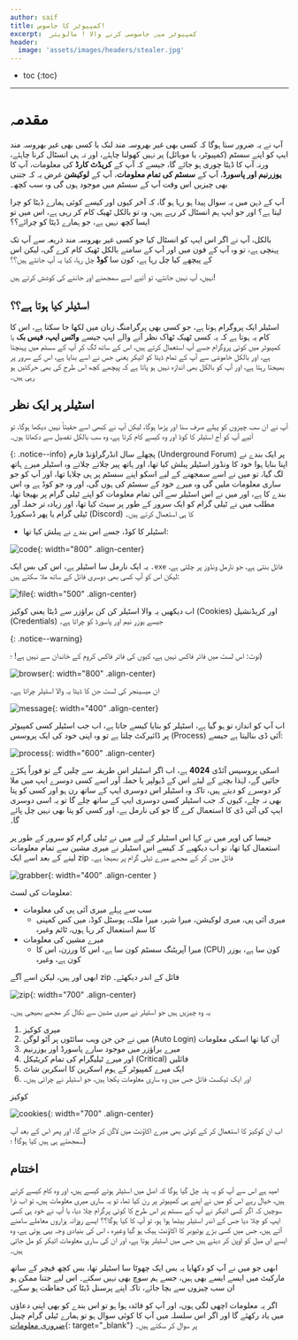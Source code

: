 ```yaml
---
author: saif
title: کمپیوٹر کا جاسوس!
excerpt:  کمپیوٹر میں جاسوسی کرنے والا ! مالویئر
header:
  image: 'assets/images/headers/stealer.jpg'
---
```

* toc
{:toc}
---
# مقدمہ

آپ نے  یہ ضرور سنا ہوگا کہ کسی بھی غیر بھروسہ مند لنک یا کسی بھی غیر بھروسہ مند  ایپ کو اپنے سسٹم (کمپیوٹر، یا موبائل) پر نہیں کھولنا  چاہئے، اور نہ ہی انسٹال کرنا چاہئے، ورنہ آپ کا ڈیٹا چوری ہو جائے گا،  جیسے کہ آپ  کے **کریڈٹ کارڈ** کی معلومات، آپ کا **یوزرنیم اور پاسورڈ**، آپ کے **سسٹم کی تمام معلومات**، آپ کے **لوکیشن** غرض یہ کہ جتنی بھی چیزیں اس وقت آپ کے سسٹم میں موجود ہوں گی  وہ سب کچھ۔

آپ کے ذہن میں یہ سوال پیدا ہو رہا ہو گا، کہ آخر کیوں اور کیسے کوئی ہمارے ڈیٹا کو چرا لیتا ہے؟ اور جو ایپ ہم انسٹال کر رہے ہیں، وہ تو بالکل ٹھیک کام کر رہی ہے، اس میں تو ایسا کچھ نہیں ہے، جو ہمارے ڈیٹا کو چرائے؟؟

بالکل، آپ نے اگر اس ایپ کو انسٹال کیا جو کسی غیر بھروسہ مند ذریعہ سے  آپ تک پہنچی ہے، تو وہ آپ کے فون میں اور آپ کے سامنے بالکل ٹھیک کام کرے گی، لیکن اس کے پیچھے کیا چل رہا ہے، کون سا **کوڈ** چل رہا، کیا یہ آپ جانتے ہیں؟؟

نہیں، آپ نہیں جانتے، تو آئیے اسے سمجھنے اور جاننے کی کوشش کرتے ہیں!

## اسٹیلر کیا ہوتا ہے؟؟

اسٹیلر ایک پروگرام ہوتا ہے، جو کسی بھی پرگرامنگ زبان میں لکھا جا سکتا ہے، اس کا کام یہ ہوتا ہے کہ یہ کسی ٹھیک ٹھاک نظر آنے والے ایپ جیسے **واٹس ایپ، فیس بک** یا کمپیوٹر میں کوئی پروگرام  جسے آپ استعمال کرتے ہیں، اس کے ساتھ لگ کر آپ کے سسٹم میں پہنچتا ہے، اور بالکل خاموشی سے آپ کے تمام ڈیٹا کو اٹیکر یعنی جس نے اسے بنایا ہے، اس کے سرور پر بھیجتا رہتا ہے، اور آپ کو بالکل بھی اندازہ نہیں ہو پاتا ہے  کہ پیچھے کچھ اس طرح کی بھی حرکتیں ہو رہی ہیں۔

## اسٹیلر پر ایک نظر

آپ نے ان سب چیزوں کو پہلے صرف  سنا اور پڑھا ہوگا، لیکن آپ  نے کبھی اسے حقیتاً نہیں دیکھا ہوگا، تو آئیے آپ کو آج اسٹیلر کا کوڈ اور وہ کیسے کام کرتا ہے، وہ سب بالکل تفصیل سے دکھاتا ہوں۔

{: .notice--info}
پچھلے سال انڈرگراؤنڈ فارم (Underground Forum) پر ایک بندے نے اپنا بنایا ہوا خود کا ونڈوز اسٹیلر پبلش کیا تھا، اور ہاتھ پیر چلاتے چلاتے وہ اسٹیلر میرے ہاتھ لگ گیا، تو میں نے اسے  سمجھنے کے لیے اسکو اپنے سسٹم پر ہی چلایا تھا، اور آپ کو جو ساری معلومات ملیں گی وہ میرے خود کے سسٹم کی ہوں گی، اور وہ جو کوڈ ہے وہ اس بندے کا ہے، اور میں نے اس اسٹیلر سے آئی تمام معلومات کو اپنے ٹیلی گرام پر بھیجا  تھا، مطلب میں نے ٹیلی گرام کو ایک سرور کے طور پر سیٹ کیا تھا، اور زیادہ تر حملہ آور ٹیلی گرام یا پھر ڈسکورڈ (Discord) کا ہی استعمال کرتے ہیں۔

* اسٹیلر کا کوڈ، جسے اس بندے نے پبلش کیا تھا: 

![code]({{site.baseurl}}/assets/images/stealer/source_code.png){: width="800" .align-center}

یہ ایک نارمل سا اسٹیلر ہے، اس کی بس ایک  `.exe`  فائل بنتی ہے، جو نارمل ونڈوز پر چلتی ہے، لیکن اس کو آپ کسی بھی دوسری فائل کے ساتھ ملا سکتے ہیں:

![file]({{site.baseurl}}/assets/images/stealer/file.png){: width="500" .align-center}

اب دیکھیں یہ والا اسٹیلر کن کن براؤزر سے ڈیٹا یعنی کوکیز (Cookies) اور کریڈنشیل (Credentials) جیسے یوزر نیم اور پاسورڈ کو چراتا ہے۔

{: .notice--warning}

نوٹ: اس لسٹ میں فائر فاکس نہیں ہے، کیوں کی فائر فاکس کروم کے خاندان سے نہیں ہے! ؛)

![browser]({{site.basurl}}/assets/images/stealer/browser.png){: width="800" .align-center}

ان میسینجر کی لسٹ جن کا ڈیٹا یہ والا اسٹیلر چراتا ہے۔

![message]({{site.baseurl}}/assets/images/stealer/messenger.png){: width="400" .align-center}

اب آپ کو اندازہ تو ہو گیا ہے، اسٹیلر کو بنایا کیسے جاتا ہے، اب جب اسٹیلر کسی کمپیوٹر پر ڈائیرکٹ چلتا ہے تو وہ اپنی خود کی ایک پروسس (Process) آئی ڈی بنالیتا ہے جیسے: 

![process]({{site.baseurl}}/assets/images/stealer/process.png){: width="600" .align-center}

اسکی پروسیس آئڈی **4024** ہے، اب اگر اسٹیلر اس طریقہ سے چلیں گے تو فوراً پکڑے جائیں گے، لہٰذا بچنے کے لیئے اس کے ڈیولپر یا حملہ آور اسے کسی دوسرے ایپ میں ملا کر دوسرے کو دیتے ہیں، تاکہ وہ اسٹیلر اس دوسری ایپ کے ساتھ رن ہو اور کسی کو پتا بھی نہ چلے، کیوں کہ جب اسٹیلر کسی دوسری ایپ کے ساتھ چلے گا تو یہ اسی  دوسری ایپ کی آئی ڈی  کا استعمال کرے  گا جو کی نارمل ہے، اور کسی کو پتا بھی نہیں چل پائے گا۔

جیسا کی اوپر میں نے کہا اس اسٹیلر کے لیے میں نے ٹیلی گرام کو سرور کے طور پر استعمال کیا تھا، تو اب دیکھیے کہ کیسے اس اسٹیلر نے میری مشین سے تمام معلومات لینے کے بعد  اسے ایک zip فائل میں کر کے مجھے میرے ٹیلی گرام پر بھیجا ہے۔

![grabber]({{site.baseurl}}/assets/images/stealer/grabber.png){: width="400" .align-center }

معلومات کی لسٹ:

* سب سے پہلے میری آئی پی  کی معلومات
    -  میری آئی پی،  میری لوکیشن، میرا شہر، میرا ملک، پوسٹل کوڈ، میں کس کمپنی کا سم استعمال کر رہا ہوں، ٹائم وغیرہ
* میرے مشین کی معلومات
     - میرا آپریٹنگ سسٹم کون سا ہے، اس کا ورزن، اس کا (CPU) کون سا ہے، یوزر کون ہے، وغیرہ
     
ابھی اور ہیں، لیکن اسے آگے zip  فائل کے اندر دیکھئے۔

![zip]({{site.baseurl}}/assets/images/stealer/zip.png){: width="700" .align-center}

یہ وہ چیزیں ہیں جو اسٹیلر نے میری  مشین سے نکال کر مجھے بھیجی ہیں۔

1. میری کوکیز
2. میں نے جن جن ویب سائٹوں پر آٹو لوگن (Auto Login) آن کیا تھا اسکی معلومات
3. میرے براؤزر میں موجود سارے  پاسورڈ  اور یوزرنیم
4. اور میرے ٹیلیگرام کی تمام کریٹیکل (Critical) فائلیں
5. ایک میرے کمپیوٹر کے ہوم اسکرین کا اسکرین شاٹ
6. اور ایک ٹیکسٹ فائل جس میں وہ ساری معلومات یکجا ہیں، جو اسٹیلر نے  چرائی ہیں۔

کوکیز 

![cookies]({{site.baseurl}}/assets/images/stealer/cookies.png){: width="700" .align-center}

اب ان کوکیز کا استعمال کر کے کوئی بھی میرے اکاؤنٹ میں لاگن کر جائے گا، اور پھر اس کے بعد آپ سمجھتے ہی ہیں کیا ہوگا! ؛)

## اختتام

امید ہے اس سے آپ کو یہ پتہ چل گیا ہوگا کہ اصل میں اسٹیلر ہوتے کیسے ہیں، اور وہ کام کیسے کرتے ہیں، خیال رہے اس کو میں نے اپنے ہی کمپیوٹر پر رن کیا تھا، تو یہ ساری میری معلومات ہیں، تو اب ذرا سوچیں کہ اگر کسی اٹیکر نے آپ کے سسٹم پر اس طرح کا کوئی پرگرام چلا دیا، یا آپ  نے خود ہی کسی ایپ کو چلا دیا جس کے اندر اسٹیلر بیٹھا ہوا ہو، تو آپ کا کیا ہوگا؟؟  ایسے روزانہ ہزاروں معاملے  سامنے آتے ہیں، جس  میں کسی بڑے  یوٹیوبر کا اکاؤنٹ ہیک ہو گیا وغیرہ ، اس کی بنیادی وجہ یہی ہوتی ہے، وہ ایسے ای میل کو اوپن کر دیتے ہیں جس میں اسٹیلر ہوتا ہے، اور ان کی ساری معلومات اٹیکر کو مل جاتی ہیں۔

ابھی جو میں نے  آپ  کو دکھایا یہ بس ایک  چھوٹا سا اسٹیلر تھا، بس کچھ فیچر کے ساتھ مارکیٹ میں ایسے ایسے بھی ہیں، جسے ہم سوچ بھی نہیں سکتے۔ اس لیے جتنا ممکن ہو ان سب چیزوں سے بچا جائے، تاکہ اپنے پرسنل ڈیٹا کی حفاظت ہو سکے۔

اگر یہ معلومات اچھی لگی ہوں، اور آپ کو فائدہ ہوا ہو تو اس بندے کو بھی اپنی  دعاؤں میں یاد رکھئے گا اور  اگر اس سلسلہ میں آپ کا  کوئی سوال ہو تو ہمارے ٹیلی گرام چینل  [ضروری معلومات](https://t.me/impoinfo){: target="_blank"}   پر سوال کر سکتے ہیں۔
